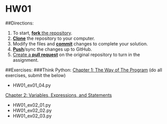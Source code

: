 # HW01

##Directions:

1. To start, [**fork** the repository][forking].
1. [**Clone**][ref-clone] the repository to your computer.
1. Modify the files and [**commit**][ref-commit] changes to complete your solution.
1. [**Push**][ref-push]/sync the changes up to GitHub.
1. [Create a **pull request**][pull-request] on the original repository to turn in the assignment.

##Exercises:
###Think Python:
[Chapter 1: The Way of The Program][ch1]
(do all exercises, submit the below)
+ HW01_ex01_04.py

[Chapter 2: Variables, Expressions, and Statements][ch2]
+ HW01_ex02_01.py
+ HW01_ex02_02.py
+ HW01_ex02_03.py


<!-- Links -->

[forking]: https://guides.github.com/activities/forking/
[ref-clone]: http://gitref.org/creating/#clone
[ref-commit]: http://gitref.org/basic/#commit
[ref-push]: http://gitref.org/remotes/#push
[pull-request]: https://help.github.com/articles/creating-a-pull-request


[ch1]:[http://www.greenteapress.com/thinkpython/html/thinkpython002.html]
[ch2]:[http://www.greenteapress.com/thinkpython/html/thinkpython003.html]
